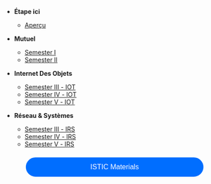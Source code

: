 
- **Étape ici** 
  - [Aperçu](fr/README.md)
- **Mutuel**
  - [Semester Ⅰ](fr/Semester1/1.md )
  - [Semester Ⅱ](fr/Semester2/2.md)
 
- **Internet Des Objets**
  - [Semester Ⅲ - IOT](fr/Semester3-IOT/3.md)
  - [Semester Ⅳ - IOT](fr/Semester4-IOT/4.md)
  - [Semester Ⅴ - IOT](fr/Semester5-IOT/5.md)
- **Réseau & Systèmes** 
  - [Semester Ⅲ - IRS](fr/Semester3-IRS/3.md)
  - [Semester Ⅳ - IRS](fr/Semester4-IRS/4.md)
  - [Semester Ⅴ - IRS](fr/Semester5-IRS/5.md)

<form action="https://istic.computer-engineering.tech/#/ISTIC_Materials" target="_blank">
    <input type="submit" value="ISTIC Materials" 
           style="cursor: pointer;
                  font-size: 16px;
                  font-weight: 400;
                  margin-top:8px;
                  margin-left:10%;
                  padding:9px;
                  background-color:rgba(0,110,255);
                  border:4px solid #006eff;
                  border-radius:25rem;
                  color: #FFFFFF;
                  display:inline-block;
                  text-align:center;
                  text-decoration:none;
                  width:80%;
      "/>
</form>
